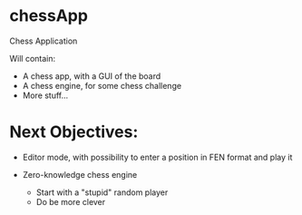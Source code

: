 # chessApp
Chess Application

Will contain:

- A chess app, with a GUI of the board
- A chess engine, for some chess challenge
- More stuff...

# Next Objectives:

- Editor mode, with possibility to enter a position in FEN format and play it

- Zero-knowledge chess engine
    - Start with a "stupid" random player
    - Do be more clever
    